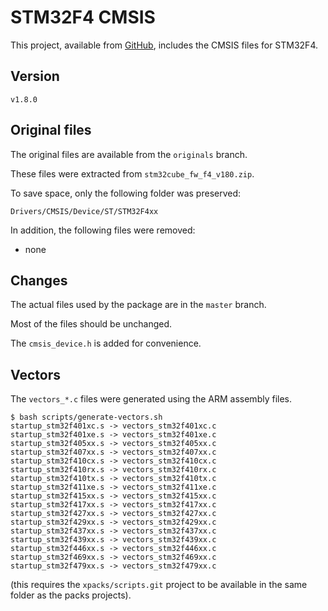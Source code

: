 # STM32F4 CMSIS

This project, available from [GitHub](https://github.com/xpacks), includes the CMSIS files for STM32F4.

## Version

    v1.8.0

## Original files

The original files are available from the `originals` branch.

These files were extracted from `stm32cube_fw_f4_v180.zip`.

To save space, only the following folder was preserved:

    Drivers/CMSIS/Device/ST/STM32F4xx

In addition, the following files were removed:

* none

## Changes

The actual files used by the package are in the `master` branch.

Most of the files should be unchanged.

The `cmsis_device.h` is added for convenience.

## Vectors

The `vectors_*.c` files were generated using the ARM assembly files.

```
$ bash scripts/generate-vectors.sh
startup_stm32f401xc.s -> vectors_stm32f401xc.c
startup_stm32f401xe.s -> vectors_stm32f401xe.c
startup_stm32f405xx.s -> vectors_stm32f405xx.c
startup_stm32f407xx.s -> vectors_stm32f407xx.c
startup_stm32f410cx.s -> vectors_stm32f410cx.c
startup_stm32f410rx.s -> vectors_stm32f410rx.c
startup_stm32f410tx.s -> vectors_stm32f410tx.c
startup_stm32f411xe.s -> vectors_stm32f411xe.c
startup_stm32f415xx.s -> vectors_stm32f415xx.c
startup_stm32f417xx.s -> vectors_stm32f417xx.c
startup_stm32f427xx.s -> vectors_stm32f427xx.c
startup_stm32f429xx.s -> vectors_stm32f429xx.c
startup_stm32f437xx.s -> vectors_stm32f437xx.c
startup_stm32f439xx.s -> vectors_stm32f439xx.c
startup_stm32f446xx.s -> vectors_stm32f446xx.c
startup_stm32f469xx.s -> vectors_stm32f469xx.c
startup_stm32f479xx.s -> vectors_stm32f479xx.c
```

(this requires the `xpacks/scripts.git` project to be available in
the same folder as the packs projects).
